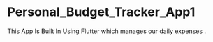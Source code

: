 # Personal_Budget_Tracker_App1
This App Is Built In Using Flutter which manages our daily expenses .
